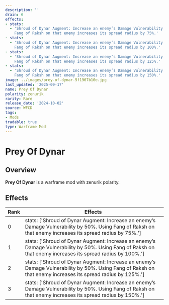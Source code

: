 ```yaml
---
description: ''
drain: 6
effects:
- stats:
  - 'Shroud of Dynar Augment: Increase an enemy’s Damage Vulnerability by 50%. Using
    Fang of Raksh on that enemy increases its spread radius by 75%.'
- stats:
  - 'Shroud of Dynar Augment: Increase an enemy’s Damage Vulnerability by 50%. Using
    Fang of Raksh on that enemy increases its spread radius by 100%.'
- stats:
  - 'Shroud of Dynar Augment: Increase an enemy’s Damage Vulnerability by 50%. Using
    Fang of Raksh on that enemy increases its spread radius by 125%.'
- stats:
  - 'Shroud of Dynar Augment: Increase an enemy’s Damage Vulnerability by 50%. Using
    Fang of Raksh on that enemy increases its spread radius by 150%.'
image: ../images/prey-of-dynar-5f1967b10e.jpg
last_updated: '2025-09-17'
name: Prey Of Dynar
polarity: zenurik
rarity: Rare
release_date: '2024-10-02'
source: WFCD
tags:
- Mods
tradable: true
type: Warframe Mod
---
```


# Prey Of Dynar

## Overview

**Prey Of Dynar** is a warframe mod with zenurik polarity.

## Effects

| Rank | Effects |
|------|----------|
| 0 | stats: ['Shroud of Dynar Augment: Increase an enemy’s Damage Vulnerability by 50%. Using Fang of Raksh on that enemy increases its spread radius by 75%.'] |
| 1 | stats: ['Shroud of Dynar Augment: Increase an enemy’s Damage Vulnerability by 50%. Using Fang of Raksh on that enemy increases its spread radius by 100%.'] |
| 2 | stats: ['Shroud of Dynar Augment: Increase an enemy’s Damage Vulnerability by 50%. Using Fang of Raksh on that enemy increases its spread radius by 125%.'] |
| 3 | stats: ['Shroud of Dynar Augment: Increase an enemy’s Damage Vulnerability by 50%. Using Fang of Raksh on that enemy increases its spread radius by 150%.'] |

